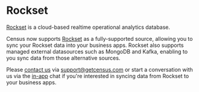# Rockset

[Rockset](https://rockset.com/) is a cloud-based realtime operational analytics database.

Census now supports [Rockset](https://rockset.com/) as a fully-supported source, allowing you to sync your Rockset data into your business apps. Rockset also supports managed external datasources such as MongoDB and Kafka, enabling to you sync data from those alternative sources.

Please [contact us](mailto:support@getcensus.com) via support@getcensus.com or start a conversation with us via the [in-app](https://app.getcensus.com) chat if you're interested in syncing data from Rockset to your business apps.

